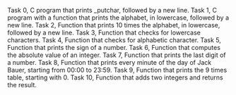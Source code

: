Task 0, C program  that prints _putchar, followed by a new line.
Task 1, C program with a function that prints the alphabet, in lowercase, followed by a new line.
Task 2, Function that prints 10 times the alphabet, in lowercase, followed by a new line.
Task 3, Function that checks for lowercase characters.
Task 4, Function that checks for alphabetic character.
Task 5, Function that prints the sign of a number.
Task 6, Function that computes the absolute value of an integer.
Task 7, Function that prints the last digit of a number.
Task 8, Function that prints every minute of the day of Jack Bauer, starting from 00:00 to 23:59.
Task 9, Function that prints the 9 times table, starting with 0.
Task 10, Function that adds two integers and returns the result. 

